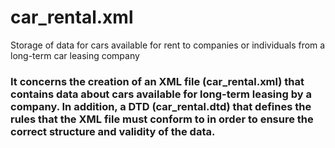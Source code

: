 # car_rental.xml
Storage of data for cars available for rent to companies or individuals from a long-term car leasing company
### It concerns the creation of an XML file (car_rental.xml) that contains data about cars available for long-term leasing by a company. In addition, a DTD (car_rental.dtd) that defines the rules that the XML file must conform to in order to ensure the correct structure and validity of the data.
